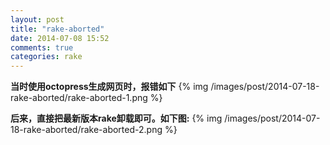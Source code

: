 ```yaml
---
layout: post
title: "rake-aborted"
date: 2014-07-08 15:52
comments: true
categories: rake
---
```

****当时使用octopress生成网页时，报错如下****
{% img /images/post/2014-07-18-rake-aborted/rake-aborted-1.png %}

****后来，直接把最新版本rake卸载即可。如下图:****
{% img /images/post/2014-07-18-rake-aborted/rake-aborted-2.png %}
